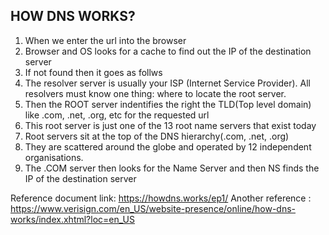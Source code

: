 ## HOW DNS WORKS?
1. When we enter the url into the browser
2. Browser and OS looks for a cache to find out the IP of the destination server
3. If not found then it goes as follws
4. The resolver server is usually your ISP (Internet Service Provider). All resolvers must know one thing: where to locate the root server.
5. Then the ROOT server indentifies the right the TLD(Top level domain) like .com, .net, .org, etc for the requested url
6. This root server is just one of the 13 root name servers that exist today
7. Root servers sit at the top of the DNS hierarchy(.com, .net, .org)
8. They are scattered around the globe and operated by 12 independent organisations.
11. The .COM server then looks for the Name Server and then NS finds the IP of the destination server

Reference document link: https://howdns.works/ep1/
Another reference : https://www.verisign.com/en_US/website-presence/online/how-dns-works/index.xhtml?loc=en_US
